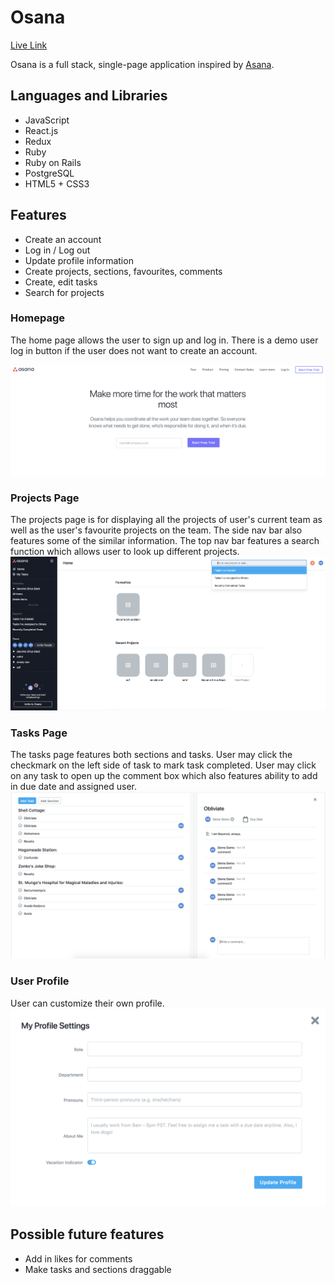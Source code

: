 # Osana
[Live Link](http://www.osana.herokuapp.com/)

Osana is a full stack, single-page application inspired by [Asana](http://www.asana.com/).

## Languages and Libraries
* JavaScript
* React.js
* Redux
* Ruby
* Ruby on Rails
* PostgreSQL
* HTML5 + CSS3

## Features
* Create an account
* Log in / Log out
* Update profile information
* Create projects, sections, favourites, comments
* Create, edit tasks
* Search for projects

### Homepage

The home page allows the user to sign up and log in. There is a demo user log in button if the user does not want to create an account.

![](readme/home_page.png)

### Projects Page

The projects page is for displaying all the projects of user's current team as well as the user's favourite projects on the team. The side nav bar also features some of the similar information. The top nav bar features a search function which allows user to look up different projects.
![](readme/projects.png)

### Tasks Page

The tasks page features both sections and tasks. User may click the checkmark on the left side of task to mark task completed. User may click on any task to open up the comment box which also features ability to add in due date and assigned user.
![](readme/tasks_and_comments.png)

### User Profile 

User can customize their own profile.
![](readme/user_profile.png)

## Possible future features
- Add in likes for comments
- Make tasks and sections draggable
